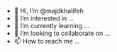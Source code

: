 - 👋 Hi, I’m @majdkhalifeh
- 👀 I’m interested in ...
- 🌱 I’m currently learning ...
- 💞️ I’m looking to collaborate on ...
- 📫 How to reach me ...

<!---
majdkhalifeh/majdkhalifeh is a ✨ special ✨ repository because its `README.md` (this file) appears on your GitHub profile.
You can click the Preview link to take a look at your changes.
--->
